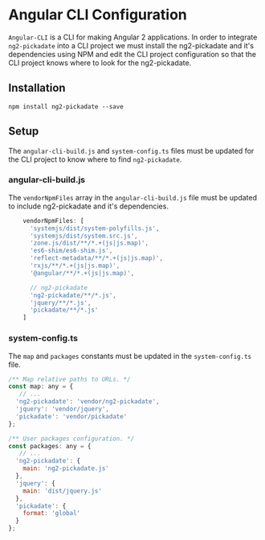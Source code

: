 
# Angular CLI Configuration
`Angular-CLI` is a CLI for making Angular 2 applications. In order to integrate `ng2-pickadate` into a CLI project we must install the ng2-pickadate and it's dependencies using NPM and edit the CLI project configuration so that the CLI project knows where to look for the ng2-pickadate.

## Installation
`npm install ng2-pickadate --save`

## Setup
The `angular-cli-build.js` and `system-config.ts` files must be updated for the CLI project to know where to find `ng2-pickadate`.

### angular-cli-build.js
The `vendorNpmFiles` array in the `angular-cli-build.js` file must be updated to include ng2-pickadate and it's dependencies.

```js
    vendorNpmFiles: [
      'systemjs/dist/system-polyfills.js',
      'systemjs/dist/system.src.js',
      'zone.js/dist/**/*.+(js|js.map)',
      'es6-shim/es6-shim.js',
      'reflect-metadata/**/*.+(js|js.map)',
      'rxjs/**/*.+(js|js.map)',
      '@angular/**/*.+(js|js.map)',

      // ng2-pickadate
      'ng2-pickadate/**/*.js',
      'jquery/**/*.js',
      'pickadate/**/*.js'
    ]
```

### system-config.ts
The `map` and `packages` constants must be updated in the `system-config.ts` file.

```js
/** Map relative paths to URLs. */
const map: any = {
   // ...
  'ng2-pickadate': 'vendor/ng2-pickadate',
  'jquery': 'vendor/jquery',
  'pickadate': 'vendor/pickadate'
};

/** User packages configuration. */
const packages: any = {
   // ...
  'ng2-pickadate': {
    main: 'ng2-pickadate.js'
  },
  'jquery': {
    main: 'dist/jquery.js'
  },
  'pickadate': {
    format: 'global'
  }
};
```